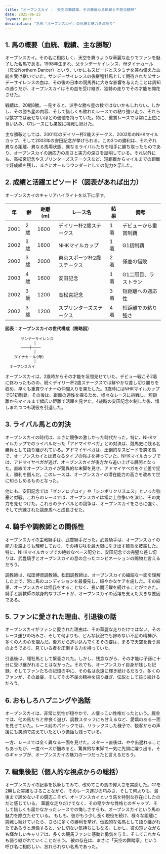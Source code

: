 ```yaml
---
title: "オープンスカイ -  天空の舞踏家、その華麗なる軌跡と不屈の精神"
date: 2025-06-25
layout: post
description: "名馬『オープンスカイ』の伝説と魅力を深堀り"
---
```


## 1. 馬の概要（血統、戦績、主な勝鞍）

オープンスカイ。その名に相応しく、天空を舞うような華麗な走りでファンを魅了した名馬である。1998年生まれ、父サンデーサイレンス、母ダイナカール（母父Northern Dancer）という、いかにもスピードとスタミナを兼ね備えた血統を受け継いでいた。サンデーサイレンスの後継種牡馬として期待された父サンデーサイレンスの血は、その後の日本の競馬界に大きな影響を与えたことは周知の通りだが、オープンスカイはその血を受け継ぎ、独特の走りでその才能を開花させた。

戦績は、20戦8勝。一見すると、派手な勝ち星の数ではないかもしれない。しかし、その勝ち星の内容、そして惜しくも敗れたレースでの粘り強い走り、それらは数字では表せないほどの価値を持っていた。特に、重賞レースでは常に上位に食い込み、G1レースにも果敢に挑戦し続けた。

主な勝鞍としては、2001年のデイリー杯2歳ステークス、2002年のNHKマイルカップ、そして2003年の安田記念が挙げられる。この3つの勝利は、それぞれ異なる距離、異なる馬場状態、異なるライバルたちを相手に勝ち取ったものであり、オープンスカイの適応力の高さと実力の深さを証明している。それ以外にも、高松宮記念やスプリンターズステークスなど、短距離からマイルまでの距離で好成績を残し、まさにオールラウンダーとしての能力を示した。


## 2. 成績と活躍エピソード（図表があれば出力）

オープンスカイのキャリアハイライトを以下に示す。

| 年 | 齢 | 距離(m) | レース名 | 結果 | 備考 |
|---|---|---|---|---|---|
| 2001 | 2歳 | 1600 | デイリー杯2歳ステークス | 1着 |  デビューから重賞制覇 |
| 2002 | 3歳 | 1600 | NHKマイルカップ | 1着 | G1初制覇 |
| 2002 | 3歳 | 2000 | 東京スポーツ杯2歳ステークス | 2着 |  僅差の惜敗 |
| 2003 | 4歳 | 1600 | 安田記念 | 1着 | G1二冠目、ラストラン |
| 2002 | 3歳 | 1200 | 高松宮記念 | 3着 |  短距離への適応性 |
| 2002 | 3歳 | 1200 | スプリンターズステークス | 4着 |  短距離での粘り強さ |


**図表：オープンスカイの世代構成（簡略図）**

```
       サンデーサイレンス
             │
       ────┼────
             │
    ダイナカール(母)
             │
  オープンスカイ
```

オープンスカイは、2歳時からその才能を垣間見せていた。デビュー戦こそ2着に終わったものの、続くデイリー杯2歳ステークスでは鮮やかな差し切り勝ちを収め、早くも重賞ウイナーの仲間入りを果たした。3歳時にはNHKマイルカップでG1初制覇。その後は、距離の適性を探るため、様々なレースに挑戦し、短距離からマイルまで幅広い距離で活躍を見せた。4歳時の安田記念を制した後、惜しまれつつも現役を引退した。


## 3. ライバル馬との対決

オープンスカイの時代は、まさに競争の激しかった時代だった。特に、NHKマイルカップでのライバルだった「アドマイヤベガ」との対決は、競馬史に残る名勝負として語り継がれている。アドマイヤベガは、圧倒的なスピードを誇る馬で、オープンスカイとは異なるタイプの強さを持っていた。NHKマイルカップでは、アドマイヤベガが逃げ、オープンスカイが後方から追い上げる展開となった。直線でオープンスカイが驚異的な末脚を見せ、アドマイヤベガをクビ差で捉え、勝利を掴んだ。このレースは、オープンスカイの潜在能力の高さを改めて世に知らしめるものとなった。

他にも、安田記念では「ゼンノロブロイ」や「シンボリクリスエス」といった強豪と対戦。これらのレースでは、オープンスカイは常に上位争いを演じ、その実力を見せつけた。これらのライバルとの競争は、オープンスカイをさらに強く、そして洗練された競走馬へと成長させた。


## 4. 騎手や調教師との関係性

オープンスカイの主戦騎手は、武豊騎手だった。武豊騎手は、オープンスカイの能力を誰よりも理解しており、その持ち味を最大限に引き出す騎乗を披露した。特に、NHKマイルカップでの絶妙なペース配分と、安田記念での完璧な差し切りは、武豊騎手とオープンスカイの息の合ったコンビネーションの賜物と言えるだろう。

調教師は、松田博資調教師。松田調教師は、オープンスカイの繊細な一面を理解した上で、常に馬のコンディションを最優先し、細やかなケアを施した。その結果、オープンスカイは怪我をすることなく、長い間活躍を続けることができた。騎手と調教師の献身的なサポートが、オープンスカイの活躍を支えた大きな要因である。


## 5. ファンに愛された理由、引退後の話

オープンスカイがファンに愛された理由は、その華麗な走りだけではない。そのレース運びの巧みさ、そして何よりも、どんな状況でも諦めない不屈の精神が、多くの人の心を掴んだ。後方から追い込んでくるその姿は、まるで天空を舞う鳥のようであり、見ている者を圧倒する力を持っていた。

引退後は、種牡馬として繋養された。しかし、残念ながら、その才能は子孫に十分に受け継がれることはなかった。それでも、オープンスカイ自身が残した記録、そしてファンたちの記憶の中に、その名は永遠に輝き続けるだろう。多くのファンが、その雄姿、そしてその不屈の精神を語り継ぎ、伝説として語り続けるだろう。


## 6. おもしろハプニングや逸話

オープンスカイは、非常に気性が穏やかで、人懐っこい性格だったという。厩舎では、他の馬たちと仲良く遊び、調教スタッフにも甘えるなど、愛嬌のある一面を見せていた。レース前のパドックでは、リラックスした様子で、観客からの声援にも笑顔で応えていたという逸話も残っている。

一方、レースでは全く異なる一面を見せた。スタート直後は、やや出遅れることもあったが、一度ペースが掴めると、驚異的な末脚で一気に先頭に躍り出る。そのギャップが、オープンスカイの魅力の一つだったと言えるだろう。


## 7. 編集後記（個人的な視点からの総括）

オープンスカイの記事を執筆してみて、改めてこの馬の偉大さを実感した。G1を2勝した実績もさることながら、そのレース運びの巧みさ、そして何よりも、最後まで諦めないその闘志こそが、オープンスカイという馬を特別な存在にしたのだと感じている。  華麗な走りだけでなく、その穏やかな性格とのギャップ、そして惜しくも届かなかったレースでの悔しさすらも、オープンスカイという馬の魅力を際立たせている。  もしも、彼がもう少し長く現役を続け、様々な距離に挑戦し続けていたら、さらに多くの勝利を挙げ、伝説的な名馬として語り継がれたであろうと想像すると、少し切ない気持ちにもなる。しかし、彼の短いながらも輝かしいキャリアは、多くの競馬ファンに感動と勇気を与え、そしてこれからも語り継がれていくことだろう。  彼の存在は、まさに「天空の舞踏家」という呼び名に相応しい、忘れられない名馬であった。
